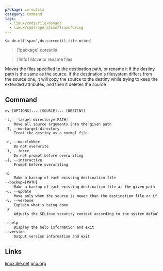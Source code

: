 ```yaml
---
package: coreutils
category: command
tags:
  - linux/cmds/file/manage
  - linux/cmds/operation/transfering
---
```


`$= dv.el('span',dv.current().file.mtime)`
> [!package] coreutils

> [!info] Move or rename files

Moves the files specified to the destination path, or rename it if the destiny path is the same as the source. If the destination's filesystem differs from the source one, it will copy the source to the destiny while trying to keep the extended attributes, and then it deletes the source

## Command
```txt
mv [OPTIONS]... [SOURCE]... [DESTINY]

-t, --target-directory=[PATH]
	Move all source arguments into the given path
-T, --no-target-directory
	Treat the destiny as a normal file

-n, --no-clobber
	Do not overwrite
-f, --force
	Do not prompt before overwriting
-i, --interactive
	Prompt before overwriting

-b
	Make a backup of each existing destination file
--backup=[PATH]
	Make a backup of each existing destination file at the given path
-u, --update
	Move only when the source is newer than the destination file or if it does not exist
-v, --verbose
	Explain what's being done
-Z
	Adjusts the SELinux security context according to the system default type for destination files and each created directory

--help
	Display the help information and exit 
--version
	Output version information and exit
```

## Links
[linux.die.net](https://linux.die.net/man/1/mv)
[gnu.org](https://www.gnu.org/software/coreutils/manual/html_node/mv-invocation.html#mv-invocation)
